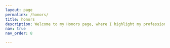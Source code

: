 ```yaml
---
layout: page
permalink: /honors/
title: honors
description: Welcome to my Honors page, where I highlight my professional achievements and meaningful contributions to the engineering and scientific communities.
nav: true
nav_order: 8

---
```

